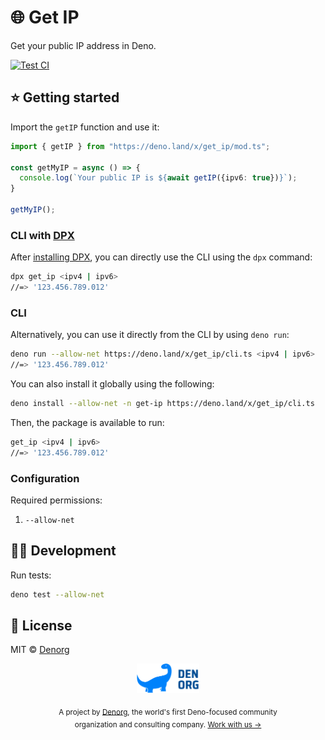 # 🌐 Get IP

Get your public IP address in Deno.

[![Test CI](https://github.com/denorg/get-ip/workflows/Test%20CI/badge.svg)](https://github.com/denorg/get-ip/actions)

## ⭐ Getting started

Import the `getIP` function and use it:

```ts
import { getIP } from "https://deno.land/x/get_ip/mod.ts";

const getMyIP = async () => {
  console.log(`Your public IP is ${await getIP({ipv6: true})}`);
}

getMyIP();
```

### CLI with [DPX](https://github.com/denorg/dpx)

After [installing DPX](https://github.com/denorg/dpx), you can directly use the CLI using the `dpx` command:

```bash
dpx get_ip <ipv4 | ipv6>
//=> '123.456.789.012'
```

### CLI

Alternatively, you can use it directly from the CLI by using `deno run`:

```bash
deno run --allow-net https://deno.land/x/get_ip/cli.ts <ipv4 | ipv6>
//=> '123.456.789.012'
```

You can also install it globally using the following:

```bash
deno install --allow-net -n get-ip https://deno.land/x/get_ip/cli.ts
```

Then, the package is available to run:

```bash
get_ip <ipv4 | ipv6>
//=> '123.456.789.012'
```

### Configuration

Required permissions:

1. `--allow-net`

## 👩‍💻 Development

Run tests:

```bash
deno test --allow-net
```

## 📄 License

MIT © [Denorg](https://den.org.in)

<p align="center">
  <a href="https://den.org.in">
    <img width="100" alt="" src="https://raw.githubusercontent.com/denorg/denorg/master/logo.svg">
  </a>
</p>
<p align="center">
  <sub>A project by <a href="https://den.org.in">Denorg</a>, the world's first Deno-focused community<br>organization and consulting company. <a href="https://den.org.in">Work with us →</a></sub>
</p>
